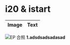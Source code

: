 
# i20 & istart

| Image | Text |
| :--- | :--- |

![EP &#x5408;&#x7167;][image]  **1.adsdsadsadasad**


[image]: (../.gitbook/assets/1-about-cusa/recuritment-info/ep.jpg)



